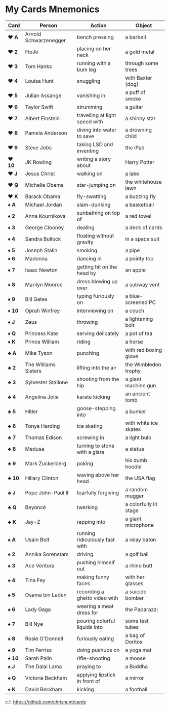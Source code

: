 My Cards Mnemonics
==================

| Card              | Person                | Action                         | Object                   |
| ----------------- | --------------------- | ------------------------------ | ------------------------ |
| :hearts: **A**    | Arnold Schwarzenegger | bench pressing                 | a barbell                |
| :hearts: **2**    | FloJo                 | placing on her neck            | a gold metal             |
| :hearts: **3**    | Tom Hanks             | running with a bum leg         | through some trees       |
| :hearts: **4**    | Louisa Hunt           | snuggling                      | with Baxter (dog)        |
| :hearts: **5**    | Julian Assange        | vanishing in                   | a puff of smoke          |
| :hearts: **6**    | Taylor Swift          | strumming                      | a guitar                 |
| :hearts: **7**    | Albert Einstein       | travelling at light speed with | a shinny star            |
| :hearts: **8**    | Pamela Anderson       | diving into water to save      | a drowning child         |
| :hearts: **9**    | Steve Jobs            | taking LSD and inventing       | the iPad                 |
| :hearts: **10**   | JK Rowling            | writing a story about          | Harry Potter             |
| :hearts: **J**    | Jesus Christ          | walking on                     | a lake                   |
| :hearts: **Q**    | Michelle Obama        | star-jumping on                | the whitehouse lawn      |
| :hearts: **K**    | Barack Obama          | fly-swatting                   | a buzzing fly            |
| :diamonds: **A**  | Michael Jordan        | slam-dunking                   | a basketball             |
| :diamonds: **2**  | Anna Kournikova       | sunbathing on top of           | a red towel              |
| :diamonds: **3**  | George Clooney        | dealing                        | a deck of cards          |
| :diamonds: **4**  | Sandra Bullock        | floating without gravity       | in a space suit          |
| :diamonds: **5**  | Joseph Stalin         | smoking                        | a pipe                   |
| :diamonds: **6**  | Madonna               | dancing in                     | a pointy top             |
| :diamonds: **7**  | Isaac Newton          | getting hit on the head by     | an apple                 |
| :diamonds: **8**  | Marilyn Monroe        | dress blowing up over          | a subway vent            |
| :diamonds: **9**  | Bill Gates            | typing furiously on            | a blue-screened PC       |
| :diamonds: **10** | Oprah Winfrey         | interviewing on                | a couch                  |
| :diamonds: **J**  | Zeus                  | throwing                       | a lightening bolt        |
| :diamonds: **Q**  | Princess Kate         | serving delicately             | a pot of tea             |
| :diamonds: **K**  | Prince William        | riding                         | a horse                  |
| :clubs: **A**     | Mike Tyson            | punching                       | with red boxing glove    |
| :clubs: **2**     | The Williams Sisters  | lifting into the air           | the Wimbledon trophy     |
| :clubs: **3**     | Sylvester Stallone    | shooting from the hip          | a giant machine gun      |
| :clubs: **4**     | Angelina Jolie        | karate kicking                 | an ancient tomb          |
| :clubs: **5**     | Hitler                | goose-stepping into            | a bunker                 |
| :clubs: **6**     | Tonya Harding         | ice skating                    | with white ice skates    |
| :clubs: **7**     | Thomas Edison         | screwing in                    | a light bulb             |
| :clubs: **8**     | Medusa                | turning to stone with a glare  | a statue                 |
| :clubs: **9**     | Mark Zuckerberg       | poking                         | his dumb hoodie          |
| :clubs: **10**    | Hillary Clinton       | waving above her head          | the USA flag             |
| :clubs: **J**     | Pope John-Paul II     | tearfully forgiving            | a random mugger          |
| :clubs: **Q**     | Beyoncé               | twerking                       | a colorfully lit stage   |
| :clubs: **K**     | Jay-Z                 | rapping into                   | a giant microphone       |
| :spades: **A**    | Usain Bolt            | running ridiculously fast with | a relay baton            |
| :spades: **2**    | Annika Sorenstam      | driving                        | a golf ball              |
| :spades: **3**    | Ace Ventura           | pushing himself out            | a rhino butt             |
| :spades: **4**    | Tina Fey              | making funny faces             | with her glasses         |
| :spades: **5**    | Osama bin Laden       | recording a ghetto video with  | a suicide bomber         |
| :spades: **6**    | Lady Gaga             | wearing a meat dress for       | the Paparazzi            |
| :spades: **7**    | Bill Nye              | pouring colorful liquids into  | some test tubes          |
| :spades: **8**    | Rosie O'Donnell       | furiously eating               | a bag of Doritos         |
| :spades: **9**    | Tim Ferriss           | doing pushups on               | a yoga mat               |
| :spades: **10**   | Sarah Palin           | rifle-shooting                 | a moose                  |
| :spades: **J**    | The Dalai Lama        | praying to                     | a Buddha                 |
| :spades: **Q**    | Victoria Beckham      | applying lipstick in front of  | a mirror                 |
| :spades: **K**    | David Beckham         | kicking                        | a football               |

c.f. https://github.com/chrishunt/cards
